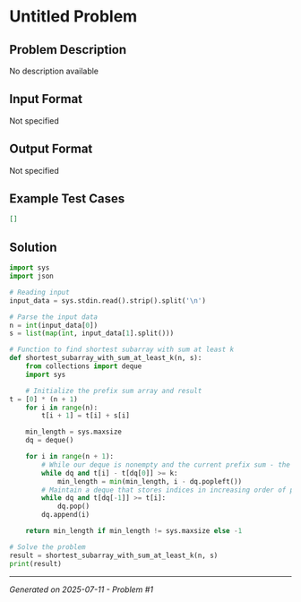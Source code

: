 # Untitled Problem

## Problem Description
No description available

## Input Format
Not specified

## Output Format
Not specified

## Example Test Cases
```json
[]
```

## Solution
```python
import sys
import json

# Reading input
input_data = sys.stdin.read().strip().split('\n')

# Parse the input data
n = int(input_data[0])
s = list(map(int, input_data[1].split()))

# Function to find shortest subarray with sum at least k
def shortest_subarray_with_sum_at_least_k(n, s):
    from collections import deque
    import sys

    # Initialize the prefix sum array and result
t = [0] * (n + 1)
    for i in range(n):
        t[i + 1] = t[i] + s[i]

    min_length = sys.maxsize
    dq = deque()

    for i in range(n + 1):
        # While our deque is nonempty and the current prefix sum - the prefix sum at the front of the deque >= k
        while dq and t[i] - t[dq[0]] >= k:
            min_length = min(min_length, i - dq.popleft())
        # Maintain a deque that stores indices in increasing order of prefix sums
        while dq and t[dq[-1]] >= t[i]:
            dq.pop()
        dq.append(i)

    return min_length if min_length != sys.maxsize else -1

# Solve the problem
result = shortest_subarray_with_sum_at_least_k(n, s)
print(result)
```

---
*Generated on 2025-07-11 - Problem #1*